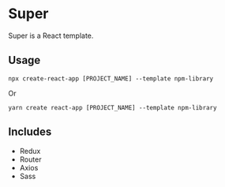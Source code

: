 # Super
Super is a React template.

## Usage

```shell script
npx create-react-app [PROJECT_NAME] --template npm-library
``` 
Or
```shell script
yarn create react-app [PROJECT_NAME] --template npm-library
```

## Includes

- Redux
- Router
- Axios
- Sass
